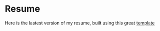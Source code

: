 # Resume

Here is the lastest version of my resume, built using this great [template](https://github.com/deedydas/Deedy-Resume)
